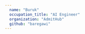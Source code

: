 ```yaml
---
  name: "Buruk"
  occupation_title: "AI Engineer"
  organization: "AdmitHub"
  github: "baregawi"
---
```


